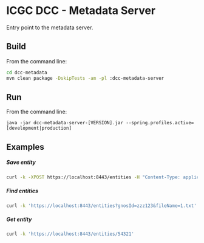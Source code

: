 ICGC DCC - Metadata Server
===

Entry point to the metadata server.

Build
---

From the command line:

```bash
cd dcc-metadata
mvn clean package -DskipTests -am -pl :dcc-metadata-server
```

Run
---

From the command line:

`java -jar dcc-metadata-server-[VERSION].jar --spring.profiles.active=[development|production]`

Examples
---

##### Save entity
```bash
curl -k -XPOST https://localhost:8443/entities -H "Content-Type: application/json" -d '{"gnosId":"zzz123","fileName":"1.txt","projectCode":"ABCD-CA","access":"open"}'
```

##### Find entities
```bash
curl -k 'https://localhost:8443/entities?gnosId=zzz123&fileName=1.txt'
```

##### Get entity
```bash
curl -k 'https://localhost:8443/entities/54321'
```
